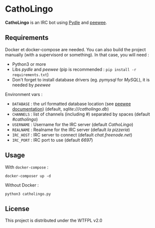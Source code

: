 CathoLingo
===========

**CathoLingo** is an IRC bot using [Pydle](https://github.com/Shizmob/pydle) and [peewee](https://github.com/coleifer/peewee).

## Requirements

Docker et docker-compose are needed.
You can also build the project manually (with a supervisord or something). In that case, you will need :

- Python3 or more
- Libs *pydle* and *peewee* (pip is recommended : `pip install -r requirements.txt`)
- Don't forget to install database drivers (eg. *pymysql* for *MySQL*), it is needed by *peewee*

Environment vars :

- `DATABASE` : the url formatted database location (see [peewee documentation](http://docs.peewee-orm.com/en/latest/peewee/database.html#connecting-using-a-database-url)) (default, *sqlite:///catholingo.db*)
- `CHANNELS` : list of channels (including #) separated by spaces (default *#catholingo*)
- `USERNAME` : Username for the IRC server (default *CathoLingo*)
- `REALNAME` : Realname for the IRC server (default *la pizzeria*)
- `IRC_HOST` : IRC server to connect (default *chat.freenode.net*)
- `IRC_PORT` : IRC port to use (default *6697*)

## Usage

With `docker-compose` :

`docker-composer up -d`

Without Docker :

`python3 catholingo.py`

## License

This project is distributed under the WTFPL v2.0
